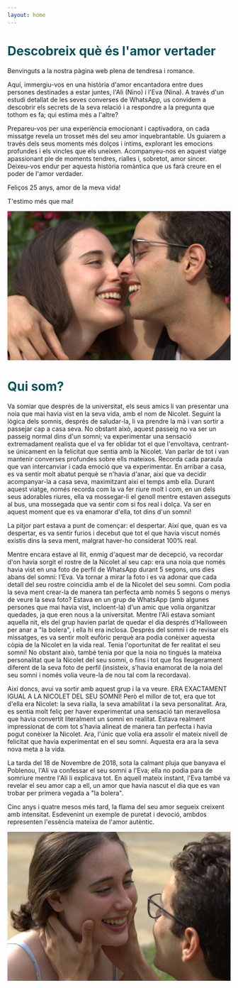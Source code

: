 ```yaml
---
layout: home
---
```


# <span style="color: #0c505a;">Descobreix què és l'amor vertader</span>
<div>
<p>
Benvinguts a la nostra pàgina web plena de tendresa i romance. 
</p>
<p>
Aquí, immergiu-vos en una història d'amor encantadora entre dues persones destinades a estar juntes, l'Ali (Nino) i l'Eva (Nina). A través d'un estudi detallat de les seves converses de WhatsApp, us convidem a descobrir els secrets de la seva relació i a respondre a la pregunta que tothom es fa; qui estima més a l'altre? 
</p>
<p>
Prepareu-vos per una experiència emocionant i captivadora, on cada missatge revela un trosset més del seu amor inquebrantable. Us guiarem a través dels seus moments més dolços i íntims, explorant les emocions profundes i els vincles que els uneixen. Acompanyeu-nos en aquest viatge apassionant ple de moments tendres, rialles i, sobretot, amor sincer. Deixeu-vos endur per aquesta història romàntica que us farà creure en el poder de l'amor verdader. 
</p>
<p>
Feliços 25 anys, amor de la meva vida! 
</p>
<p>
T'estimo més que mai!
</p>
<p>
</p>
</div>

<div style="text-align: center;">
  <img src="assets/img/Dream.jpg" alt="Grouping is an important step to make things simpler">
</div>




# <span style="color: #0c505a;">Qui som?</span>

<div>
<p>
Va somiar que després de la universitat, els seus amics li van presentar una noia que mai havia vist en la seva vida, amb el nom de Nicolet. Seguint la lògica dels somnis, després de saludar-la, li va prendre la mà i van sortir a passejar cap a casa seva. No obstant això, aquest passeig no va ser un passeig normal dins d'un somni; va experimentar una sensació extremadament realista que el va fer oblidar tot el que l'envoltava, centrant-se únicament en la felicitat que sentia amb la Nicolet. Van parlar de tot i van mantenir converses profundes sobre ells mateixos. Recorda cada paraula que van intercanviar i cada emoció que va experimentar. En arribar a casa, es va sentir molt abatut perquè se n'havia d'anar, així que va decidir acompanyar-la a casa seva, maximitzant així el temps amb ella. Durant aquest viatge, només recorda com la va fer riure molt i com, en un dels seus adorables riures, ella va mossegar-li el genoll mentre estaven asseguts al bus, una mossegada que va sentir com si fos real i dolça. Va ser en aquest moment que es va enamorar d'ella, tot dins d'un somni!
</p>
<p>
La pitjor part estava a punt de començar: el despertar. Així que, quan es va despertar, es va sentir furios i decebut que tot el que havia viscut només existís dins la seva ment, malgrat haver-ho considerat 100% real.
</p>
<p>
Mentre encara estave al llit, enmig d'aquest mar de decepció, va recordar d'on havia sorgit el rostre de la Nicolet al seu cap: era una noia que només havia vist en una foto de perfil de WhatsApp durant 5 segons, uns dies abans del somni: l'Eva. Va tornar a mirar la foto i es va adonar que cada detall del seu rostre coincidia amb el de la Nicolet del seu somni. Com podia la seva ment crear-la de manera tan perfecta amb només 5 segons o menys de veure la seva foto? Estava en un grup de WhatsApp (amb algunes persones que mai havia vist, incloent-la) d'un amic que volia organitzar quedades, ja que eren nous a la universitat. Mentre l'Ali estava somiant aquella nit, els del grup havien parlat de quedar el dia després d'Halloween per anar a "la bolera", i ella hi era inclosa. Després del somni i de revisar els missatges, es va sentir molt eufòric perquè ara podia conèixer aquesta còpia de la Nicolet en la vida real. Tenia l'oportunitat de fer realitat el seu somni! No obstant això, també tenia por que la noia no tingués la mateixa personalitat que la Nicolet del seu somni, o fins i tot que fos lleugerament diferent de la seva foto de perfil (insisteix, s'havia enamorat de la noia del seu somni i només volia veure-la de nou tal com la recordava).
</p>
<p>
Així doncs, avui va sortir amb aquest grup i la va veure. ERA EXACTAMENT IGUAL A LA NICOLET DEL SEU SOMNI! Però el millor de tot, era que tot d'ella era Nicolet: la seva rialla, la seva amabilitat i la seva personalitat. Ara, es sentia molt feliç per haver experimentat una sensació tan meravellosa que havia convertit literalment un somni en realitat. Estava realment impressionat de com tot s'havia alineat de manera tan perfecta i havia pogut conèixer la Nicolet. Ara, l'únic que volia era assolir el mateix nivell de felicitat que havia experimentat en el seu somni. Aquesta era ara la seva nova meta a la vida.
</p>
<p>
La tarda del 18 de Novembre de 2018, sota la calmant pluja que banyava el Poblenou, l'Ali va confessar el seu somni a l'Eva; ella no podia para de somriure mentre l'Ali li explicava tot. En aquell mateix instant, l'Eva també va revelar el seu amor cap a ell, un amor que havia nascut el dia que es van trobar per primera vegada a "la bolera".
</p>
<p>
Cinc anys i quatre mesos més tard, la flama del seu amor segueix creixent amb intensitat. Esdevenint un exemple de puretat i devoció, ambdos representen l'essència mateixa de l'amor autèntic.
</p>
<p>
</p>
</div>

<div style="text-align: center;">
  <img src="assets/img/smile.jpg" alt="Grouping is an important step to make things simpler">
</div>

